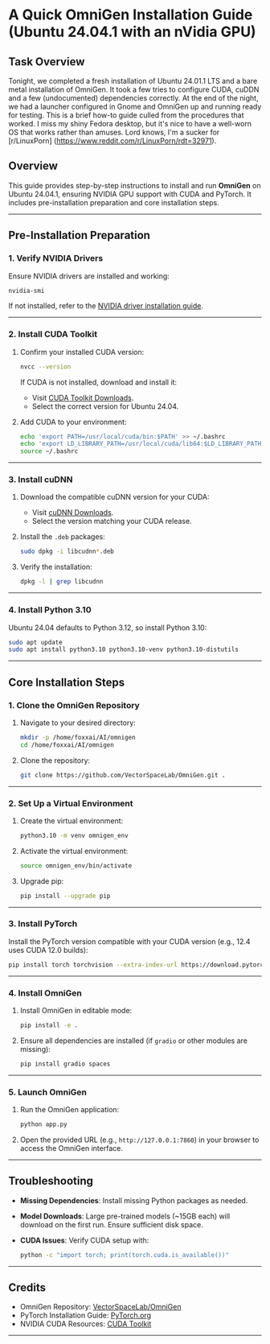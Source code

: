 
# A Quick OmniGen Installation Guide (Ubuntu 24.04.1 with an nVidia GPU)

## Task Overview

Tonight, we completed a fresh installation of Ubuntu 24.01.1 LTS and a bare metal installation of OmniGen. It took a few tries to configure CUDA, cuDDN and a few (undocumented) dependencies correctly. At the end of the night, we had a launcher configured in Gnome and OmniGen up and running ready for testing. This is a brief how-to guide culled from the procedures that worked. I miss my shiny Fedora desktop, but it's nice to have a well-worn OS that works rather than amuses. Lord knows, I'm a sucker for [r/LinuxPorn] (<https://www.reddit.com/r/LinuxPorn/rdt=32971>). 

## **Overview**

This guide provides step-by-step instructions to install and run **OmniGen** on Ubuntu 24.04.1, ensuring NVIDIA GPU support with CUDA and PyTorch. It includes pre-installation preparation and core installation steps.

---

## **Pre-Installation Preparation**

### **1. Verify NVIDIA Drivers**

Ensure NVIDIA drivers are installed and working:

```bash
nvidia-smi
```

If not installed, refer to the [NVIDIA driver installation guide](https://docs.nvidia.com/datacenter/tesla/tesla-installation-notes/index.html).

---

### **2. Install CUDA Toolkit**

1. Confirm your installed CUDA version:

   ```bash
   nvcc --version
   ```

   If CUDA is not installed, download and install it:
   - Visit [CUDA Toolkit Downloads](https://developer.nvidia.com/cuda-toolkit).
   - Select the correct version for Ubuntu 24.04.

2. Add CUDA to your environment:

   ```bash
   echo 'export PATH=/usr/local/cuda/bin:$PATH' >> ~/.bashrc
   echo 'export LD_LIBRARY_PATH=/usr/local/cuda/lib64:$LD_LIBRARY_PATH' >> ~/.bashrc
   source ~/.bashrc
   ```

---

### **3. Install cuDNN**

1. Download the compatible cuDNN version for your CUDA:
   - Visit [cuDNN Downloads](https://developer.nvidia.com/cudnn).
   - Select the version matching your CUDA release.

2. Install the `.deb` packages:

   ```bash
   sudo dpkg -i libcudnn*.deb
   ```

3. Verify the installation:

   ```bash
   dpkg -l | grep libcudnn
   ```

---

### **4. Install Python 3.10**

Ubuntu 24.04 defaults to Python 3.12, so install Python 3.10:

```bash
sudo apt update
sudo apt install python3.10 python3.10-venv python3.10-distutils
```

---

## **Core Installation Steps**

### **1. Clone the OmniGen Repository**

1. Navigate to your desired directory:

   ```bash
   mkdir -p /home/foxxai/AI/omnigen
   cd /home/foxxai/AI/omnigen
   ```

2. Clone the repository:

   ```bash
   git clone https://github.com/VectorSpaceLab/OmniGen.git .
   ```

---

### **2. Set Up a Virtual Environment**

1. Create the virtual environment:

   ```bash
   python3.10 -m venv omnigen_env
   ```

2. Activate the virtual environment:

   ```bash
   source omnigen_env/bin/activate
   ```

3. Upgrade pip:

   ```bash
   pip install --upgrade pip
   ```

---

### **3. Install PyTorch**

Install the PyTorch version compatible with your CUDA version (e.g., 12.4 uses CUDA 12.0 builds):

```bash
pip install torch torchvision --extra-index-url https://download.pytorch.org/whl/cu120
```

---

### **4. Install OmniGen**

1. Install OmniGen in editable mode:

   ```bash
   pip install -e .
   ```

2. Ensure all dependencies are installed (if `gradio` or other modules are missing):

   ```bash
   pip install gradio spaces
   ```

---

### **5. Launch OmniGen**

1. Run the OmniGen application:

   ```bash
   python app.py
   ```

2. Open the provided URL (e.g., `http://127.0.0.1:7860`) in your browser to access the OmniGen interface.

---

## **Troubleshooting**

- **Missing Dependencies**: Install missing Python packages as needed.
- **Model Downloads**: Large pre-trained models (~15GB each) will download on the first run. Ensure sufficient disk space.
- **CUDA Issues**: Verify CUDA setup with:

  ```bash
  python -c "import torch; print(torch.cuda.is_available())"
  ```

---

## **Credits**

- OmniGen Repository: [VectorSpaceLab/OmniGen](https://github.com/VectorSpaceLab/OmniGen)
- PyTorch Installation Guide: [PyTorch.org](https://pytorch.org/get-started/locally/)
- NVIDIA CUDA Resources: [CUDA Toolkit](https://developer.nvidia.com/cuda-toolkit)

---